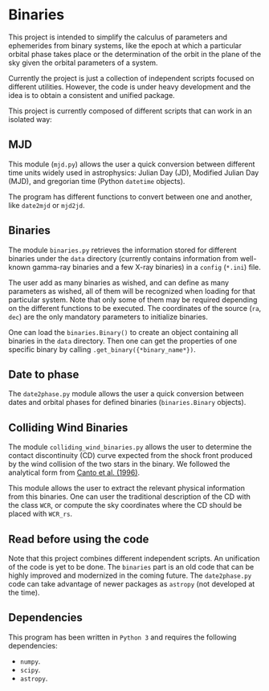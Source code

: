 # Binaries

This project is intended to simplify the calculus of parameters and ephemerides from binary systems, like the epoch at which a particular orbital phase takes place or the determination of the orbit in the plane of the sky given the orbital parameters of a system.

Currently the project is just a collection of independent scripts focused on different utilities. However, the code is under heavy development and the idea is to obtain a consistent and unified package.  

This project is currently composed of different scripts that can work in an isolated way:



## MJD

This module (`mjd.py`) allows the user a quick conversion between different time units widely used in astrophysics: Julian Day (JD), Modified Julian Day (MJD), and gregorian time (Python `datetime` objects).

The program has different functions to convert between one and another, like `date2mjd` or `mjd2jd`.



## Binaries

The module `binaries.py` retrieves the information stored for different binaries under the `data` directory (currently contains information from well-known gamma-ray binaries and a few X-ray binaries) in a `config` (`*.ini`) file.

The user add as many binaries as wished, and can define as many parameters as wished, all of them will be recognized when loading for that particular system. Note that only some of them may be required depending on the different functions to be executed. The coordinates of the source  (`ra`, `dec`) are the only mandatory parameters to initialize binaries.

One can load the `binaries.Binary()` to create an object containing all binaries in the `data` directory. Then one can get the properties of one specific binary by calling `.get_binary({*binary_name*})`.



## Date to phase

The `date2phase.py` module allows the user a quick conversion between dates and orbital phases for defined binaries (`binaries.Binary` objects). 



## Colliding Wind Binaries

The module `colliding_wind_binaries.py` allows the user to determine the contact discontinuity (CD) curve expected from the shock front produced by the wind collision of the two stars in the binary. We followed the analytical form from [Canto et al. (1996)](https://ui.adsabs.harvard.edu/abs/1996ApJ...469..729C/abstract).

This module allows the user to extract the relevant physical information from this binaries. One can user the traditional description of the CD with the class `WCR`, or compute the sky coordinates where the CD should be placed with `WCR_rs`. 



## Read before using the code

Note that this project combines different independent scripts. An unification of the code is yet to be done. The `binaries` part is an old code that can be highly improved and modernized in the coming future. The `date2phase.py` code can take advantage of newer packages as `astropy` (not developed at the time).



## Dependencies

This program has been written in `Python 3` and requires the following dependencies:

- `numpy`.
- `scipy`.
- `astropy`.



